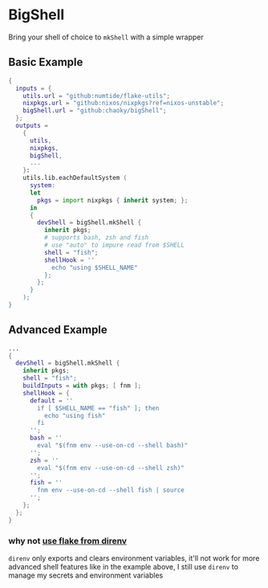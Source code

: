 # BigShell

Bring your shell of choice to `mkShell` with a simple wrapper

## Basic Example

```nix
{
  inputs = {
    utils.url = "github:numtide/flake-utils";
    nixpkgs.url = "github:nixos/nixpkgs?ref=nixos-unstable";
    bigShell.url = "github:chaoky/bigShell";
  };
  outputs =
    {
      utils,
      nixpkgs,
      bigShell,
      ...
    }:
    utils.lib.eachDefaultSystem (
      system:
      let
        pkgs = import nixpkgs { inherit system; };
      in
      {
        devShell = bigShell.mkShell {
          inherit pkgs;
          # supports bash, zsh and fish
          # use "auto" to impure read from $SHELL
          shell = "fish";
          shellHook = ''
            echo "using $SHELL_NAME"
          };
        };
      }
    );
}
```

## Advanced Example

```nix
...
{
  devShell = bigShell.mkShell {
    inherit pkgs;
    shell = "fish";
    buildInputs = with pkgs; [ fnm ];
    shellHook = {
      default = ''
        if [ $SHELL_NAME == "fish" ]; then
          echo "using fish"
        fi
      '';
      bash = ''
        eval "$(fnm env --use-on-cd --shell bash)"
      '';
      zsh = ''
        eval "$(fnm env --use-on-cd --shell zsh)"
      '';
      fish = ''
        fnm env --use-on-cd --shell fish | source
      '';
    };
  };
}
```

### why not [use flake from direnv](https://direnv.net/man/direnv-stdlib.1.html#codeuse-flake-ltinstallablegtcode)

`direnv` only exports and clears environment variables,
it'll not work for more advanced shell features like in the example above,
I still use `direnv` to manage my secrets and environment variables
